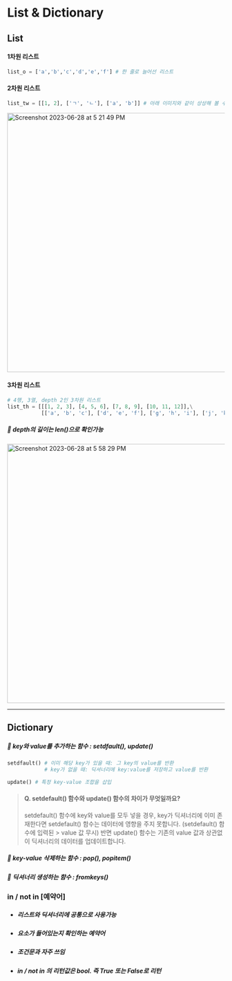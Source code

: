 # List & Dictionary


## List

 ####  1차원 리스트
 
 ```python
list_o = ['a','b','c','d','e','f'] # 한 줄로 늘어선 리스트
 ```



 #### 2차원 리스트
```python
list_tw = [[1, 2], ['ㄱ', 'ㄴ'], ['a', 'b']] # 아래 이미지와 같이 상상해 볼 수 있다
```

<img width="600" alt="Screenshot 2023-06-28 at 5 21 49 PM" src="https://github.com/LaVita337/DH_Log/assets/107906605/691f727a-5e52-426a-bc17-657b62048de9">

#### 3차원 리스트
```python
# 4행, 3열, depth 2인 3차원 리스트
list_th = [[[1, 2, 3], [4, 5, 6], [7, 8, 9], [10, 11, 12]],\
           [['a', 'b', 'c'], ['d', 'e', 'f'], ['g', 'h', 'i'], ['j', 'k', 'l']]]
```
##### 📍 depth의 길이는 len()으로 확인가능

<img width="600" alt="Screenshot 2023-06-28 at 5 58 29 PM" src="https://github.com/LaVita337/DH_Log/assets/107906605/83b335f8-d376-42dc-a8d6-5b0d94bdbd19">

---

## Dictionary

##### 🔶 key와 value를 추가하는 함수 : setdfault(), update()

```python
setdfault() # 이미 해당 key가 있을 때: 그 key의 value를 반환
            # key가 없을 때: 딕셔너리에 key:value를 저장하고 value를 반환

update() # 특정 key-value 조합을 삽입

```
> #### Q. setdefault() 함수와 update() 함수의 차이가 무엇일까요?
> 
> setdefault() 함수에 key와 value를 모두 넣을 경우, key가 딕셔너리에 이미 존재한다면 setdefault() 함수는 데이터에 영향을 주지 못합니다. (setdefault() 함수에 입력된 > value 값 무시)
> 반면 update() 함수는 기존의 value 값과 상관없이 딕셔너리의 데이터를 업데이트합니다.


##### 🔶 key-value 삭제하는 함수 : pop(), popitem()
##### 🔶 딕셔너리 생성하는 함수 :  fromkeys()  



### in / not in [예약어]
- ##### 리스트와 딕셔너리에 공통으로 사용가능
- ##### 요소가 들어있는지 확인하는 예약어
- ##### 조건문과 자주 쓰임
- ##### in / not in 의 리턴값은 bool. 즉 True 또는 False로 리턴



